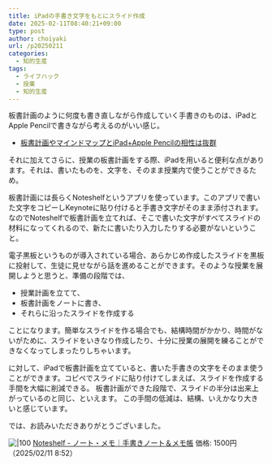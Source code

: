 ```yaml
---
title: iPadの手書き文字をもとにスライド作成
date: 2025-02-11T08:40:21+09:00
type: post
author: choiyaki
url: /p20250211
categories: 
  - 知的生産
tags:
  - ライフハック
  - 授業
  - 知的生産
---
```


板書計画のように何度も書き直しながら作成していく手書きのものは、iPadとApple Pencilで書きながら考えるのがいい感じ。

- [板書計画やマインドマップとiPad+Apple Pencilの相性は抜群](https://choiyaki.com/p820/)

それに加えてさらに、授業の板書計画をする際、iPadを用いると便利な点があります。それは、書いたものを、文字を、そのまま授業内で使うことができるため。

板書計画には長らくNoteshelfというアプリを使っています。このアプリで書いた文字をコピーしKeynoteに貼り付けると手書き文字がそのまま添付されます。なのでNoteshelfで板書計画を立てれば、そこで書いた文字がすべてスライドの材料になってくれるので、新たに書いたり入力したりする必要がないということ。

電子黒板というものが導入されている場合、あらかじめ作成したスライドを黒板に投射して、生徒に見せながら話を進めることができます。そのような授業を展開しようと思うと、準備の段階では、

- 授業計画を立てて、
- 板書計画をノートに書き、
- それらに沿ったスライドを作成する

ことになります。簡単なスライドを作る場合でも、結構時間がかかり、時間がないがために、スライドをいきなり作成したり、十分に授業の展開を練ることができなくなってしまったりしちゃいます。

に対して、iPadで板書計画を立てていると、書いた手書きの文字をそのまま使うことができます。コピペでスライドに貼り付けてしまえば、スライドを作成する手間を大幅に削減できる。
板書計画ができた段階で、スライドの半分は出来上がっているのと同じ、といえます。
この手間の低減は、結構、いえかなり大きいと感じています。

では、お読みいただきありがとうございました。

![|100](https://is1-ssl.mzstatic.com/image/thumb/Purple211/v4/5e/31/36/5e313685-3ad8-42b9-70de-29309a868a90/AppIcon-0-0-1x_U007emarketing-0-0-0-8-0-0-sRGB-0-0-85-220.png/512x512bb.png)
[Noteshelf - ノート・メモ｜手書きノート＆メモ帳](https://apps.apple.com/jp/app/noteshelf-%E3%83%8E%E3%83%BC%E3%83%88-%E3%83%A1%E3%83%A2-%E6%89%8B%E6%9B%B8%E3%81%8D%E3%83%8E%E3%83%BC%E3%83%88-%E3%83%A1%E3%83%A2%E5%B8%B3/id1271086060?uo=4)
価格: 1500円（2025/02/11 8:52）